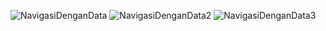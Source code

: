 ![NavigasiDenganData](https://github.com/user-attachments/assets/ad318c00-8e37-44f9-8792-b65fa3afc1d7)
![NavigasiDenganData2](https://github.com/user-attachments/assets/36ce8ed7-44cf-4f95-935e-5721f95a7dfa)
![NavigasiDenganData3](https://github.com/user-attachments/assets/d0f325a9-1748-4fc6-9e47-65c3438114f8)
